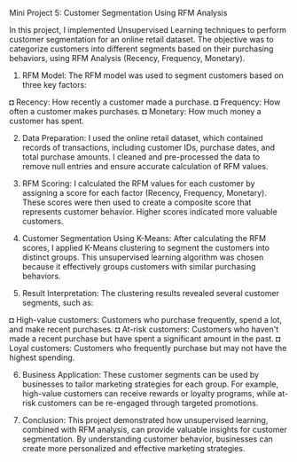 Mini Project 5: Customer Segmentation Using RFM Analysis

In this project, I implemented Unsupervised Learning techniques to perform customer segmentation for an online retail dataset. The objective was to categorize customers into different segments based on their purchasing behaviors, using RFM Analysis (Recency, Frequency, Monetary).

1. RFM Model:
The RFM model was used to segment customers based on three key factors:

  ◘ Recency: How recently a customer made a purchase.
  ◘ Frequency: How often a customer makes purchases.
  ◘ Monetary: How much money a customer has spent.

2. Data Preparation:
I used the online retail dataset, which contained records of transactions, including customer IDs, purchase dates, and total purchase amounts. I cleaned and pre-processed the data to remove null entries and ensure accurate calculation of RFM values.

3. RFM Scoring:
I calculated the RFM values for each customer by assigning a score for each factor (Recency, Frequency, Monetary). These scores were then used to create a composite score that represents customer behavior. Higher scores indicated more valuable customers.

4. Customer Segmentation Using K-Means:
After calculating the RFM scores, I applied K-Means clustering to segment the customers into distinct groups. This unsupervised learning algorithm was chosen because it effectively groups customers with similar purchasing behaviors.

5. Result Interpretation:
The clustering results revealed several customer segments, such as:

◘ High-value customers: Customers who purchase frequently, spend a lot, and make recent purchases.
◘ At-risk customers: Customers who haven't made a recent purchase but have spent a significant amount in the past.
◘ Loyal customers: Customers who frequently purchase but may not have the highest spending.

6. Business Application:
These customer segments can be used by businesses to tailor marketing strategies for each group. For example, high-value customers can receive rewards or loyalty programs, while at-risk customers can be re-engaged through targeted promotions.

7. Conclusion:
This project demonstrated how unsupervised learning, combined with RFM analysis, can provide valuable insights for customer segmentation. By understanding customer behavior, businesses can create more personalized and effective marketing strategies.
